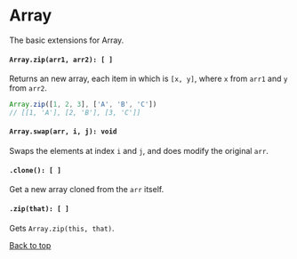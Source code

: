 <a name="array"></a>
# Array
The basic extensions for Array.

#### `Array.zip(arr1, arr2): [ ]`
Returns an new array, each item in which is `[x, y]`, where `x` from `arr1` and `y` from `arr2`.

  ```JavaScript
  Array.zip([1, 2, 3], ['A', 'B', 'C'])
  // [[1, 'A'], [2, 'B'], [3, 'C']]
  ```

#### `Array.swap(arr, i, j): void` 
Swaps the elements at index `i` and `j`, and does modify the original `arr`.

#### `.clone(): [ ]`
Get a new array cloned from the `arr` itself.

#### `.zip(that): [ ]`
Gets `Array.zip(this, that)`.

[Back to top](#array)
